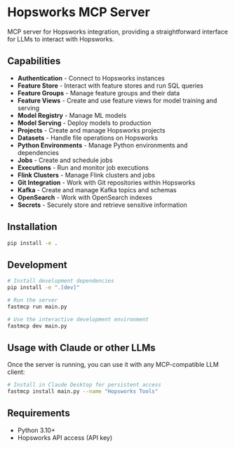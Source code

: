 # Hopsworks MCP Server

MCP server for Hopsworks integration, providing a straightforward interface for LLMs to interact with Hopsworks.

## Capabilities

- **Authentication** - Connect to Hopsworks instances
- **Feature Store** - Interact with feature stores and run SQL queries
- **Feature Groups** - Manage feature groups and their data
- **Feature Views** - Create and use feature views for model training and serving
- **Model Registry** - Manage ML models
- **Model Serving** - Deploy models to production
- **Projects** - Create and manage Hopsworks projects
- **Datasets** - Handle file operations on Hopsworks
- **Python Environments** - Manage Python environments and dependencies
- **Jobs** - Create and schedule jobs
- **Executions** - Run and monitor job executions
- **Flink Clusters** - Manage Flink clusters and jobs
- **Git Integration** - Work with Git repositories within Hopsworks
- **Kafka** - Create and manage Kafka topics and schemas
- **OpenSearch** - Work with OpenSearch indexes
- **Secrets** - Securely store and retrieve sensitive information

## Installation

```bash
pip install -e .
```

## Development

```bash
# Install development dependencies
pip install -e ".[dev]"

# Run the server
fastmcp run main.py

# Use the interactive development environment
fastmcp dev main.py
```

## Usage with Claude or other LLMs

Once the server is running, you can use it with any MCP-compatible LLM client:

```bash
# Install in Claude Desktop for persistent access
fastmcp install main.py --name "Hopsworks Tools"
```

## Requirements

- Python 3.10+
- Hopsworks API access (API key)

